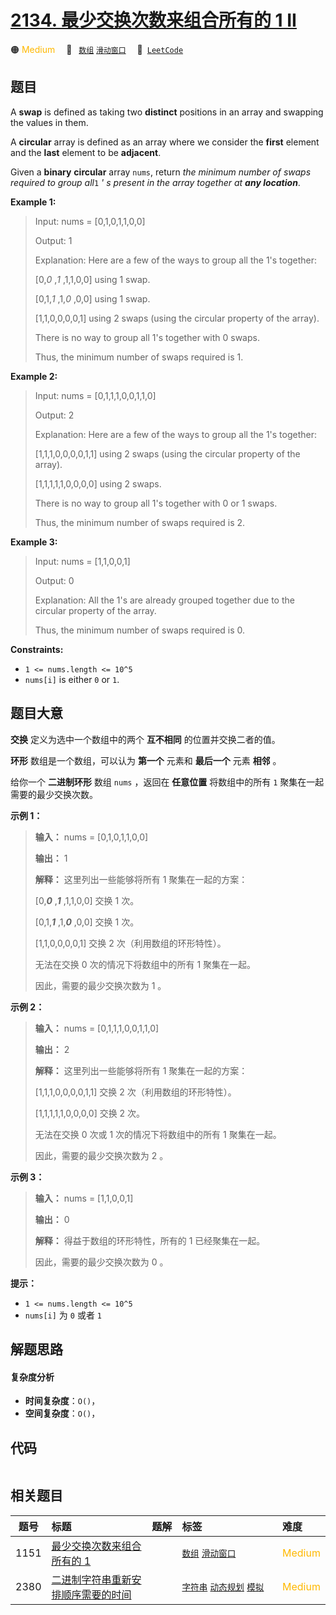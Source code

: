 # [2134. 最少交换次数来组合所有的 1 II](https://leetcode.com/problems/minimum-swaps-to-group-all-1s-together-ii)

🟠 <font color=#ffb800>Medium</font>&emsp; 🔖&ensp; [`数组`](/leetcode/outline/tag/array.md) [`滑动窗口`](/leetcode/outline/tag/sliding-window.md)&emsp; 🔗&ensp;[`LeetCode`](https://leetcode.com/problems/minimum-swaps-to-group-all-1s-together-ii)

## 题目

A **swap** is defined as taking two **distinct** positions in an array and
swapping the values in them.

A **circular** array is defined as an array where we consider the **first**
element and the **last** element to be **adjacent**.

Given a **binary** **circular** array `nums`, return _the minimum number of
swaps required to group all_`1` _' s present in the array together at **any
location**_.



**Example 1:**

> Input: nums = [0,1,0,1,1,0,0]
> 
> Output: 1
> 
> Explanation: Here are a few of the ways to group all the 1's together:
> 
> [0,_0_ ,_1_ ,1,1,0,0] using 1 swap.
> 
> [0,1,_1_ ,1,_0_ ,0,0] using 1 swap.
> 
> [1,1,0,0,0,0,1] using 2 swaps (using the circular property of the array).
> 
> There is no way to group all 1's together with 0 swaps.
> 
> Thus, the minimum number of swaps required is 1.

**Example 2:**

> Input: nums = [0,1,1,1,0,0,1,1,0]
> 
> Output: 2
> 
> Explanation: Here are a few of the ways to group all the 1's together:
> 
> [1,1,1,0,0,0,0,1,1] using 2 swaps (using the circular property of the array).
> 
> [1,1,1,1,1,0,0,0,0] using 2 swaps.
> 
> There is no way to group all 1's together with 0 or 1 swaps.
> 
> Thus, the minimum number of swaps required is 2.

**Example 3:**

> Input: nums = [1,1,0,0,1]
> 
> Output: 0
> 
> Explanation: All the 1's are already grouped together due to the circular property of the array.
> 
> Thus, the minimum number of swaps required is 0.

**Constraints:**

  * `1 <= nums.length <= 10^5`
  * `nums[i]` is either `0` or `1`.


## 题目大意

**交换** 定义为选中一个数组中的两个 **互不相同** 的位置并交换二者的值。

**环形** 数组是一个数组，可以认为 **第一个** 元素和 **最后一个** 元素 **相邻** 。

给你一个 **二进制环形** 数组 `nums` ，返回在 **任意位置** 将数组中的所有 `1` 聚集在一起需要的最少交换次数。



**示例 1：**

> 
> 
> 
> 
> 
> **输入：** nums = [0,1,0,1,1,0,0]
> 
> **输出：** 1
> 
> **解释：** 这里列出一些能够将所有 1 聚集在一起的方案：
> 
> [0,**_0_** ,_**1**_ ,1,1,0,0] 交换 1 次。
> 
> [0,1,_**1**_ ,1,_**0**_ ,0,0] 交换 1 次。
> 
> [1,1,0,0,0,0,1] 交换 2 次（利用数组的环形特性）。
> 
> 无法在交换 0 次的情况下将数组中的所有 1 聚集在一起。
> 
> 因此，需要的最少交换次数为 1 。
> 
> 

**示例 2：**

> 
> 
> 
> 
> 
> **输入：** nums = [0,1,1,1,0,0,1,1,0]
> 
> **输出：** 2
> 
> **解释：** 这里列出一些能够将所有 1 聚集在一起的方案：
> 
> [1,1,1,0,0,0,0,1,1] 交换 2 次（利用数组的环形特性）。
> 
> [1,1,1,1,1,0,0,0,0] 交换 2 次。
> 
> 无法在交换 0 次或 1 次的情况下将数组中的所有 1 聚集在一起。
> 
> 因此，需要的最少交换次数为 2 。
> 
> 

**示例 3：**

> 
> 
> 
> 
> 
> **输入：** nums = [1,1,0,0,1]
> 
> **输出：** 0
> 
> **解释：** 得益于数组的环形特性，所有的 1 已经聚集在一起。
> 
> 因此，需要的最少交换次数为 0 。



**提示：**

  * `1 <= nums.length <= 10^5`
  * `nums[i]` 为 `0` 或者 `1`


## 解题思路

#### 复杂度分析

- **时间复杂度**：`O()`，
- **空间复杂度**：`O()`，

## 代码

```javascript

```

## 相关题目

<!-- prettier-ignore -->
| 题号 | 标题 | 题解 | 标签 | 难度 |
| :------: | :------ | :------: | :------ | :------ |
| 1151 | [最少交换次数来组合所有的 1](https://leetcode.com/problems/minimum-swaps-to-group-all-1s-together) |  |  [`数组`](/leetcode/outline/tag/array.md) [`滑动窗口`](/leetcode/outline/tag/sliding-window.md) | <font color=#ffb800>Medium</font> |
| 2380 | [二进制字符串重新安排顺序需要的时间](https://leetcode.com/problems/time-needed-to-rearrange-a-binary-string) |  |  [`字符串`](/leetcode/outline/tag/string.md) [`动态规划`](/leetcode/outline/tag/dynamic-programming.md) [`模拟`](/leetcode/outline/tag/simulation.md) | <font color=#ffb800>Medium</font> |

<style>
.blue {
    background-color: #096dd9;
    padding: 0.25rem 0.5rem;
    margin: 0;
    font-size: 0.85em;
    border-radius: 3px;
    color: white;
    font-weight: 500;
}
table th:first-of-type { width: 10%; }
table th:nth-of-type(2) { width: 35%; }
table th:nth-of-type(3) { width: 10%; }
table th:nth-of-type(4) { width: 35%; }
table th:nth-of-type(5) { width: 10%; }
</style>
